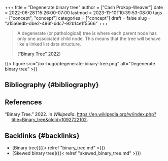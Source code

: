+++
title = "Degenerate binary tree"
author = ["Cash Prokop-Weaver"]
date = 2022-06-28T15:26:00-07:00
lastmod = 2023-11-10T10:39:53-08:00
tags = ["concept", "concept"]
categories = ["concept"]
draft = false
slug = "a15a6edb-dbe2-496f-bdc7-92b14e1f5566"
+++

> A degenerate (or pathological) tree is where each parent node has only one associated child node. This means that the tree will behave like a linked list data structure.
>
> (<a href="#citeproc_bib_item_1">“Binary Tree” 2022</a>)

{{< figure src="/ox-hugo/degenerate-binary-tree.png" alt="Degenerate binary tree" >}}


## Bibliography {#bibliography}

## References

<style>.csl-entry{text-indent: -1.5em; margin-left: 1.5em;}</style><div class="csl-bib-body">
  <div class="csl-entry"><a id="citeproc_bib_item_1"></a>“Binary Tree.” 2022. In <i>Wikipedia</i>. <a href="https://en.wikipedia.org/w/index.php?title=Binary_tree&oldid=1092722102">https://en.wikipedia.org/w/index.php?title=Binary_tree&#38;oldid=1092722102</a>.</div>
</div>


## Backlinks {#backlinks}

-   [Binary tree]({{< relref "binary_tree.md" >}})
-   [Skewed binary tree]({{< relref "skewed_binary_tree.md" >}})

